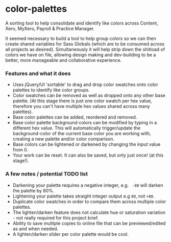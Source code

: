 # color-palettes
A sorting tool to help consolidate and identify like colors across Content, Xero,
MyXero, Payroll &amp; Practice Manager.

It seemed necessary to build a tool to help group colors so we can then create
shared variables for Sass Globals (which are to be consumed across all projects as desired).
Simultaneously it will help strip down the shitload of colors we have on file,
allowing design making and dev-building to be a better, more manageable and
collaborative experience.

### Features and what it does
- Uses jQuery/UI 'sortable' to drag and drop color swatches onto color palettes
to identify like color groups.
- Color swatches can be removed as well as dropped onto any other base palette.
(At this stage there is just one color swatch per hex value, therefore you can't
have multiple hex values shared across many palettes).
- Base color palettes can be added, reordered and removed.
- Base color palette background colors can be modified by typing in a different
hex value. This will automatically trigger/update the background-color of the
current base color you are working with, creating a new palette and/or color comparison.
- Base colors can be lightened or darkened by changing the input value from 0.
- Your work can be reset. It can also be saved, but only just once! (at this stage!).

### A few notes / potential TODO list
- Darkening your palette requires a negative integer, e.g. ` -80` will darken the
palette by 80%.
- Lightening your palette takes straight integer output e.g `80`, not `+80`.
- Duplicate color swatches in order to compare them across multiple color palettes.
- The lighten/darken feature does not calculate hue or saturation variation -
not really required for this project brief.
- Ability to save multiple copies to online file that can be previewed/edited
as and when needed.
- A lighten/darken slider per color palette would be cool.
